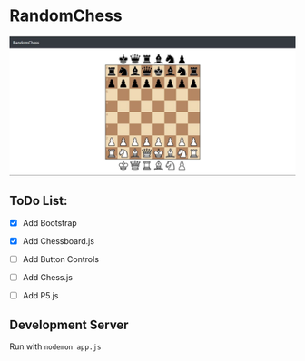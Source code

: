# RandomChess

![RandomChess](https://raw.githubusercontent.com/StereoPT/RandomChess/master/screens/randomchess_001.jpg)

## ToDo List:

- [x] Add Bootstrap
- [x] Add Chessboard.js
- [ ] Add Button Controls
- [ ] Add Chess.js
- [ ] Add P5.js
 

## Development Server

Run with `nodemon app.js`